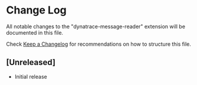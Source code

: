# Change Log

All notable changes to the "dynatrace-message-reader" extension will be documented in this file.

Check [Keep a Changelog](http://keepachangelog.com/) for recommendations on how to structure this file.

## [Unreleased]

- Initial release